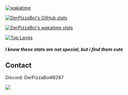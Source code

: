 [![wakatime](https://wakatime.com/badge/user/e4e9b650-a9da-4c12-84db-5721d761a6d2.svg)](https://wakatime.com/@e4e9b650-a9da-4c12-84db-5721d761a6d2)

[![DerPizzaBoi's GitHub stats](https://github-readme-stats.vercel.app/api?username=DerPizzaBoi&count_private=true&show_icons=true&theme=dracula)](https://github.com/DerPizzaBoi)

[![DerPizzaBoi's wakatime stats](https://github-readme-stats.vercel.app/api/wakatime?username=@DerPizzaBoi&theme=dracula&layout=compact)](https://wakatime.com/@DerPizzaBoi)

[![Top Langs](https://github-readme-stats.vercel.app/api/top-langs/?username=DerPizzaBoi&layout=compact&theme=dracula)](https://github.com/DerPizzaBoi)

##### I know these stats are not special, but i find them cute

## Contact

Discord: DerPizzaBoi#8287

![](https://komarev.com/ghpvc/?username=DerPizzaBoi&style=flat-square&color=red&label=visitors)
